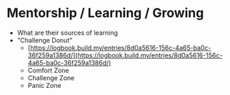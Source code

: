 # Mentorship / Learning / Growing

* What are their sources of learning
* "Challenge Donut"
  * [https://logbook.build.my/entries/8d0a5616-156c-4a65-ba0c-36f259a1386d/](https://logbook.build.my/entries/8d0a5616-156c-4a65-ba0c-36f259a1386d/)
  * Comfort Zone
  * Challenge Zone
  * Panic Zone

